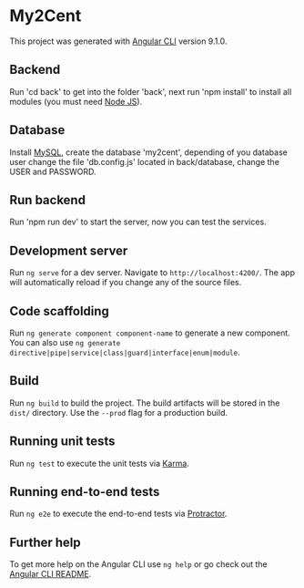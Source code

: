 # My2Cent

This project was generated with [Angular CLI](https://github.com/angular/angular-cli) version 9.1.0.

## Backend

Run 'cd back' to get into the folder 'back', next run 'npm install' to install all modules (you must need [Node JS](https://nodejs.org/es/)).

## Database

Install [MySQL](https://www.mysql.com/downloads/), create the database 'my2cent', depending of you database user change the file 'db.config.js' located in back/database, change the USER and PASSWORD.

## Run backend

Run 'npm run dev' to start the server, now you can test the services.

## Development server

Run `ng serve` for a dev server. Navigate to `http://localhost:4200/`. The app will automatically reload if you change any of the source files.

## Code scaffolding

Run `ng generate component component-name` to generate a new component. You can also use `ng generate directive|pipe|service|class|guard|interface|enum|module`.

## Build

Run `ng build` to build the project. The build artifacts will be stored in the `dist/` directory. Use the `--prod` flag for a production build.

## Running unit tests

Run `ng test` to execute the unit tests via [Karma](https://karma-runner.github.io).

## Running end-to-end tests

Run `ng e2e` to execute the end-to-end tests via [Protractor](http://www.protractortest.org/).

## Further help

To get more help on the Angular CLI use `ng help` or go check out the [Angular CLI README](https://github.com/angular/angular-cli/blob/master/README.md).
